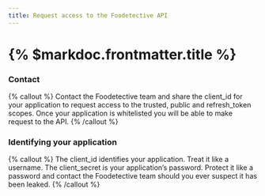 ```yaml
---
title: Request access to the Foodetective API
---
```


# {% $markdoc.frontmatter.title %}

### Contact

{% callout %}
Contact the Foodetective team and share the client_id for your application to request access to the trusted, public and refresh_token scopes. Once your application is whitelisted you will be able to make request to the API.
{% /callout %}

### Identifying your application

{% callout %}
The client_id identifies your application. Treat it like a username. The client_secret is your application’s password. Protect it like a password and contact the Foodetective team should you ever suspect it has been leaked.
{% /callout %}